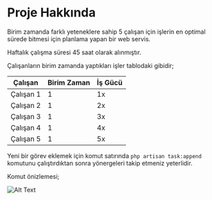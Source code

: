# **Proje Hakkında**


Birim zamanda farklı yeteneklere sahip 5 çalışan için işlerin en optimal sürede bitmesi için planlama yapan bir web servis.

Haftalık çalışma süresi 45 saat olarak alınmıştır.

Çalışanların birim zamanda yaptıkları işler tablodaki gibidir;

Çalışan | Birim Zaman | İş Gücü
--- | --- | --- |
Çalışan 1 | 1 | 1x
Çalışan 2 | 1 | 2x
Çalışan 3 | 1 | 3x
Çalışan 4 | 1 | 4x
Çalışan 5 | 1 | 5x


Yeni bir görev eklemek için komut satırında `php artisan task:append` komutunu çalıştırdıktan sonra yönergeleri takip etmeniz yeterlidir.

Komut önizlemesi;

![Alt Text](https://media.giphy.com/media/H2W9D3VtEE2T05iBPR/giphy.gif)
